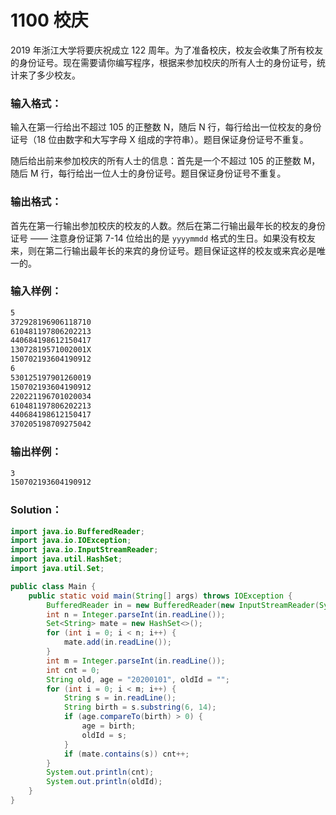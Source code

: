 # 1100 校庆

2019 年浙江大学将要庆祝成立 122 周年。为了准备校庆，校友会收集了所有校友的身份证号。现在需要请你编写程序，根据来参加校庆的所有人士的身份证号，统计来了多少校友。

### 输入格式：

输入在第一行给出不超过 105 的正整数 N，随后 N 行，每行给出一位校友的身份证号（18 位由数字和大写字母 X 组成的字符串）。题目保证身份证号不重复。

随后给出前来参加校庆的所有人士的信息：首先是一个不超过 105 的正整数 M，随后 M 行，每行给出一位人士的身份证号。题目保证身份证号不重复。

### 输出格式：

首先在第一行输出参加校庆的校友的人数。然后在第二行输出最年长的校友的身份证号 —— 注意身份证第 7-14 位给出的是 `yyyymmdd` 格式的生日。如果没有校友来，则在第二行输出最年长的来宾的身份证号。题目保证这样的校友或来宾必是唯一的。

### 输入样例：

```tex
5
372928196906118710
610481197806202213
440684198612150417
13072819571002001X
150702193604190912
6
530125197901260019
150702193604190912
220221196701020034
610481197806202213
440684198612150417
370205198709275042
```

### 输出样例：

```tex
3
150702193604190912
```

### Solution：

```java
import java.io.BufferedReader;
import java.io.IOException;
import java.io.InputStreamReader;
import java.util.HashSet;
import java.util.Set;

public class Main {
    public static void main(String[] args) throws IOException {
        BufferedReader in = new BufferedReader(new InputStreamReader(System.in));
        int n = Integer.parseInt(in.readLine());
        Set<String> mate = new HashSet<>();
        for (int i = 0; i < n; i++) {
            mate.add(in.readLine());
        }
        int m = Integer.parseInt(in.readLine());
        int cnt = 0;
        String old, age = "20200101", oldId = "";
        for (int i = 0; i < m; i++) {
            String s = in.readLine();
            String birth = s.substring(6, 14);
            if (age.compareTo(birth) > 0) {
                age = birth;
                oldId = s;
            }
            if (mate.contains(s)) cnt++;
        }
        System.out.println(cnt);
        System.out.println(oldId);
    }
}
```
